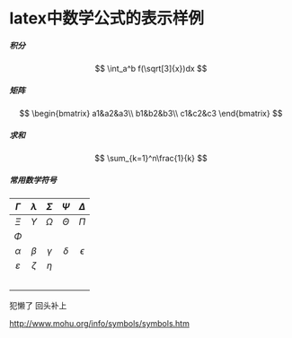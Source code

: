 # latex中数学公式的表示样例

##### 积分

$$
\int_a^b f(\sqrt[3]{x})dx
$$

##### 矩阵

	
$$
\begin{bmatrix} 
a1&a2&a3\\
b1&b2&b3\\
c1&c2&c3 
\end{bmatrix}
$$

##### 求和


$$
\sum_{k=1}^n\frac{1}{k}
$$

##### 常用数学符号

|$\Gamma$      | $\lambda$ | $\Sigma$ | $\Psi$ | $\Delta$ |
| :--: | :--: | :--: | :--: | :--: |
| $\Xi$ | $\Upsilon$ | $\Omega$ | $\Theta$ | $\Pi$ |
| $\Phi$ |      |      |      |      |
| $\alpha$ | $\beta$ | $\gamma$ | $\delta$ | $\epsilon$ |
| $\varepsilon$ | $\zeta$ | $\eta$ |      |      |
|      |      |      |      |      |
|      |      |      |      |      |
|      |      |      |      |      |
| | | | | |
| | | | | |

犯懒了 回头补上

<http://www.mohu.org/info/symbols/symbols.htm> 
